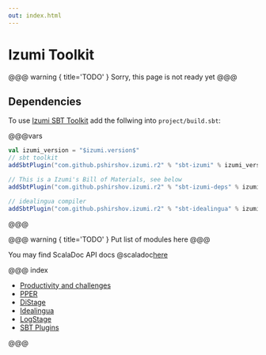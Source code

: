```yaml
---
out: index.html
---
```

Izumi Toolkit
=============

@@@ warning { title='TODO' }
Sorry, this page is not ready yet
@@@

Dependencies
------------

To use [Izumi SBT Toolkit](sbt/00_sbt.md) add the follwing into `project/build.sbt`:

@@@vars
```scala
val izumi_version = "$izumi.version$"
// sbt toolkit
addSbtPlugin("com.github.pshirshov.izumi.r2" % "sbt-izumi" % izumi_version)

// This is a Izumi's Bill of Materials, see below
addSbtPlugin("com.github.pshirshov.izumi.r2" % "sbt-izumi-deps" % izumi_version)

// idealingua compiler
addSbtPlugin("com.github.pshirshov.izumi.r2" % "sbt-idealingua" % izumi_version)
```
@@@

@@@ warning { title='TODO' }
Put list of modules here
@@@

You may find ScalaDoc API docs @scaladoc[here](izumi.index)

@@@ index

* [Productivity and challenges](manifesto/00_manifesto.md)
* [PPER](pper/00_pper.md)
* [DiStage](distage/00_distage.md)
* [Idealingua](idealingua/00_idealingua.md)
* [LogStage](logstage/00_logstage.md)
* [SBT Plugins](sbt/00_sbt.md)

@@@
